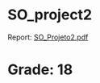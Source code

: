 # SO_project2

Report: [SO_Projeto2.pdf](https://github.com/AlexandreCotorobai/SO_project2/blob/main/SO_Projeto2.pdf)

# Grade: 18
